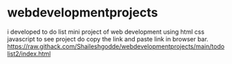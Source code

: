 # webdevelopmentprojects
i developed to do list mini project of web development using html css javascript
to see project do copy the link and paste link in browser bar.
https://raw.githack.com/Shaileshgodde/webdevelopmentprojects/main/todolist2/index.html
